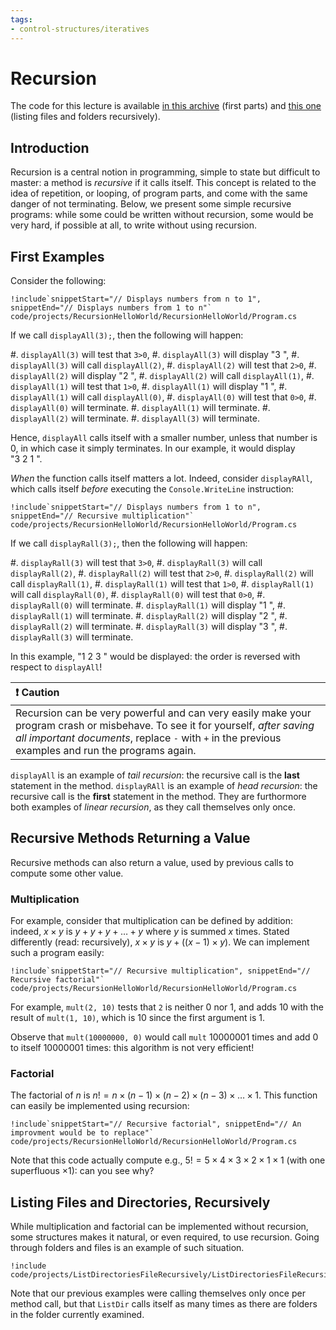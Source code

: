 ```yaml
---
tags:
- control-structures/iteratives
---
```


# Recursion

The code for this lecture is available [in this archive](./code/projects/RecursionHelloWorld.zip) (first parts) and [this one](./code/projects/ListDirectoriesFileRecursively.zip) (listing files and folders recursively).

## Introduction

Recursion is a central notion in programming, simple to state but difficult to master: a method is *recursive* if it calls itself.
This concept is related to the idea of repetition, or looping, of program parts, and come with the same danger of not terminating.
Below, we present some simple recursive programs: while some could be written without recursion, some would be very hard, if possible at all, to write without using recursion.

## First Examples

Consider the following:

```
!include`snippetStart="// Displays numbers from n to 1", snippetEnd="// Displays numbers from 1 to n"` code/projects/RecursionHelloWorld/RecursionHelloWorld/Program.cs
```

If we call `displayAll(3);`, then the following will happen:

#. `displayAll(3)` will test that `3>0`,
#. `displayAll(3)` will display "3 ",
#. `displayAll(3)` will call `displayAll(2)`,
    #. `displayAll(2)` will test that `2>0`,
    #. `displayAll(2)` will display "2 ",
    #. `displayAll(2)` will call `displayAll(1)`,
        #. `displayAll(1)` will test that `1>0`,
        #. `displayAll(1)` will display "1 ",
        #. `displayAll(1)` will call `displayAll(0)`,
            #. `displayAll(0)` will test that `0>0`, 
            #. `displayAll(0)` will terminate.
        #. `displayAll(1)` will terminate.
    #. `displayAll(2)` will terminate.
#. `displayAll(3)` will terminate.

Hence, `displayAll` calls itself with a smaller number, unless that number is 0, in which case it simply terminates.
In our example, it would display "3 2 1 ".

*When* the function calls itself matters a lot. Indeed, consider `displayRAll`, which calls itself *before* executing the `Console.WriteLine` instruction:

```
!include`snippetStart="// Displays numbers from 1 to n", snippetEnd="// Recursive multiplication"` code/projects/RecursionHelloWorld/RecursionHelloWorld/Program.cs
```

If we call `displayRall(3);`, then the following will happen:

#. `displayRall(3)` will test that `3>0`,
#. `displayRall(3)` will call `displayRall(2)`,
    #. `displayRall(2)` will test that `2>0`,
    #. `displayRall(2)` will call `displayRall(1)`,
        #. `displayRall(1)` will test that `1>0`,
        #. `displayRall(1)` will call `displayRall(0)`,
            #. `displayRall(0)` will test that `0>0`, 
            #. `displayRall(0)` will terminate.
        #. `displayRall(1)` will display "1 ",
        #. `displayRall(1)` will terminate.
    #. `displayRall(2)` will display "2 ",
    #. `displayRall(2)` will terminate.
#. `displayRall(3)` will display "3 ",
#. `displayRall(3)` will terminate.

In this example, "1 2 3 " would be displayed: the order is reversed with respect to `displayAll`!

| ❗ Caution |
|:---------------------------|
| Recursion can be very powerful and can very easily make your program crash or misbehave. To see it for yourself, *after saving all important documents*, replace `-` with `+` in the previous examples and run the programs again. |

`displayAll` is an example of _tail recursion_: the recursive call is the **last** statement in the method.
`displayRAll` is an example of _head recursion_: the recursive call is the **first** statement in the method.
They are furthormore both examples of *linear recursion*, as they call themselves only once.

## Recursive Methods Returning a Value

Recursive methods can also return a value, used by previous calls to compute some other value.

### Multiplication

For example, consider that multiplication can be defined by addition: indeed, $x × y$ is $y + y + y + … + y$ where $y$ is summed $x$ times. Stated differently (read: recursively), $x × y$ is $y + ((x - 1) × y)$.
We can implement such a program easily:

```
!include`snippetStart="// Recursive multiplication", snippetEnd="// Recursive factorial"` code/projects/RecursionHelloWorld/RecursionHelloWorld/Program.cs
```

For example, `mult(2, 10)` tests that `2` is neither 0 nor 1, and adds 10 with the result of `mult(1, 10)`, which is 10 since the first argument is 1.

Observe that `mult(10000000, 0)` would call `mult` 10000001 times and add 0 to itself 10000001 times: this algorithm is not very efficient!

### Factorial

The factorial of $n$ is $n! = n × (n-1) × (n-2) × (n-3) × … × 1$.
This function can easily be implemented using recursion:

```
!include`snippetStart="// Recursive factorial", snippetEnd="// An improvment would be to replace"` code/projects/RecursionHelloWorld/RecursionHelloWorld/Program.cs
```

Note that this code actually compute e.g., $5! = 5 × 4 × 3 × 2 × 1 × 1$ (with one superfluous $× 1$): can you see why?

## Listing Files and Directories, Recursively

While multiplication and factorial can be implemented without recursion, some structures makes it natural, or even required, to use recursion.
Going through folders and files is an example of such situation.

```
!include code/projects/ListDirectoriesFileRecursively/ListDirectoriesFileRecursively/Program.cs
```

<!--
`snippetStart="// https://stackoverflow.com/a/929277", snippetEnd="// An improvment would be to replace"
-->

Note that our previous examples were calling themselves only once per method call, but that `ListDir` calls itself as many times as there are folders in the folder currently examined.
